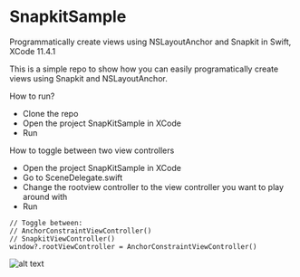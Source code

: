 # SnapkitSample
Programmatically create views using NSLayoutAnchor and Snapkit in Swift, XCode 11.4.1

This is a simple repo to show how you can easily programatically create views using Snapkit and NSLayoutAnchor.

How to run? 

- Clone the repo
- Open the project SnapKitSample in XCode 
- Run 

How to toggle between two view controllers

- Open the project SnapKitSample in XCode
- Go to SceneDelegate.swift
- Change the rootview controller to the view controller you want to play around with
- Run 
```
// Toggle between:
// AnchorConstraintViewController()
// SnapkitViewController()
window?.rootViewController = AnchorConstraintViewController()
```
![alt text](https://user-images.githubusercontent.com/8919439/83282736-05141000-a1a8-11ea-977c-2afe9ee5f5b1.png)
